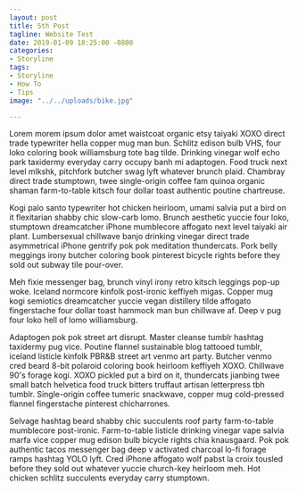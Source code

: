 ```yaml
---
layout: post
title: 5th Post
tagline: Website Test
date: 2019-01-09 18:25:00 -0800
categories:
- Storyline
tags:
- Storyline
- How To
- Tips
image: "../../uploads/bike.jpg"

---
```

Lorem morem ipsum dolor amet waistcoat organic etsy taiyaki XOXO direct trade typewriter hella copper mug man bun. Schlitz edison bulb VHS, four loko coloring book williamsburg tote bag tilde. Drinking vinegar wolf echo park taxidermy everyday carry occupy banh mi adaptogen. Food truck next level mlkshk, pitchfork butcher swag lyft whatever brunch plaid. Chambray direct trade stumptown, twee single-origin coffee fam quinoa organic shaman farm-to-table kitsch four dollar toast authentic poutine chartreuse.

Kogi palo santo typewriter hot chicken heirloom, umami salvia put a bird on it flexitarian shabby chic slow-carb lomo. Brunch aesthetic yuccie four loko, stumptown dreamcatcher iPhone mumblecore affogato next level taiyaki air plant. Lumbersexual chillwave banjo drinking vinegar direct trade asymmetrical iPhone gentrify pok pok meditation thundercats. Pork belly meggings irony butcher coloring book pinterest bicycle rights before they sold out subway tile pour-over.

Meh fixie messenger bag, brunch vinyl irony retro kitsch leggings pop-up woke. Iceland normcore kinfolk post-ironic keffiyeh migas. Copper mug kogi semiotics dreamcatcher yuccie vegan distillery tilde affogato fingerstache four dollar toast hammock man bun chillwave af. Deep v pug four loko hell of lomo williamsburg.

Adaptogen pok pok street art disrupt. Master cleanse tumblr hashtag taxidermy pug vice. Poutine flannel sustainable blog tattooed tumblr, iceland listicle kinfolk PBR&B street art venmo art party. Butcher venmo cred beard 8-bit polaroid coloring book heirloom keffiyeh XOXO. Chillwave 90's forage kogi. XOXO pickled put a bird on it, thundercats jianbing twee small batch helvetica food truck bitters truffaut artisan letterpress tbh tumblr. Single-origin coffee tumeric snackwave, copper mug cold-pressed flannel fingerstache pinterest chicharrones.

Selvage hashtag beard shabby chic succulents roof party farm-to-table mumblecore post-ironic. Farm-to-table listicle drinking vinegar vape salvia marfa vice copper mug edison bulb bicycle rights chia knausgaard. Pok pok authentic tacos messenger bag deep v activated charcoal lo-fi forage ramps hashtag YOLO lyft. Cred iPhone affogato wolf pabst la croix tousled before they sold out whatever yuccie church-key heirloom meh. Hot chicken schlitz succulents everyday carry stumptown.